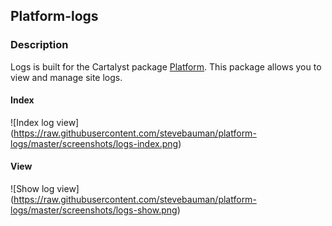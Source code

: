 ## Platform-logs

### Description

Logs is built for the Cartalyst package [Platform](https://cartalyst.com/manual/platform/3.0). This package
allows you to view and manage site logs.

#### Index

![Index log view]
(https://raw.githubusercontent.com/stevebauman/platform-logs/master/screenshots/logs-index.png)

#### View

![Show log view]
(https://raw.githubusercontent.com/stevebauman/platform-logs/master/screenshots/logs-show.png)